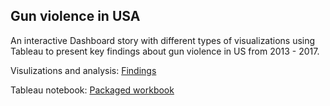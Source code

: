 ## Gun violence in USA

An interactive Dashboard story with different types of visualizations using Tableau to present key findings about gun violence in US from 2013 - 2017.

Visulizations and analysis: [Findings](https://github.com/vrushti-k/gun_violence/blob/main/gun_violence.pdf)

Tableau notebook: [Packaged workbook](https://github.com/vrushti-k/gun_violence/blob/main/gun_violence_usa.twbx)
